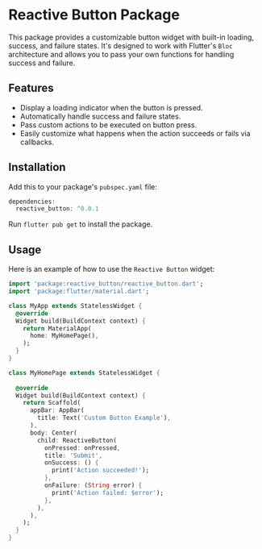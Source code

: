 # Reactive Button Package

This package provides a customizable button widget with built-in loading, success, and failure states. It's designed to work with Flutter's `Bloc` architecture and allows you to pass your own functions for handling success and failure.

## Features
- Display a loading indicator when the button is pressed.
- Automatically handle success and failure states.
- Pass custom actions to be executed on button press.
- Easily customize what happens when the action succeeds or fails via callbacks.

## Installation

Add this to your package's `pubspec.yaml` file:

```dart
dependencies:
  reactive_button: ^0.0.1
  ```

Run `flutter pub get` to install the package.

## Usage

Here is an example of how to use the `Reactive Button` widget:

```dart
import 'package:reactive_button/reactive_button.dart';
import 'package:flutter/material.dart';

class MyApp extends StatelessWidget {
  @override
  Widget build(BuildContext context) {
    return MaterialApp(
      home: MyHomePage(),
    );
  }
}

class MyHomePage extends StatelessWidget {
  
  @override
  Widget build(BuildContext context) {
    return Scaffold(
      appBar: AppBar(
        title: Text('Custom Button Example'),
      ),
      body: Center(
        child: ReactiveButton(
          onPressed: onPressed,
          title: 'Submit',
          onSuccess: () {
            print('Action succeeded!');
          },
          onFailure: (String error) {
            print('Action failed: $error');
          },
        ),
      ),
    );
  }
}
```
